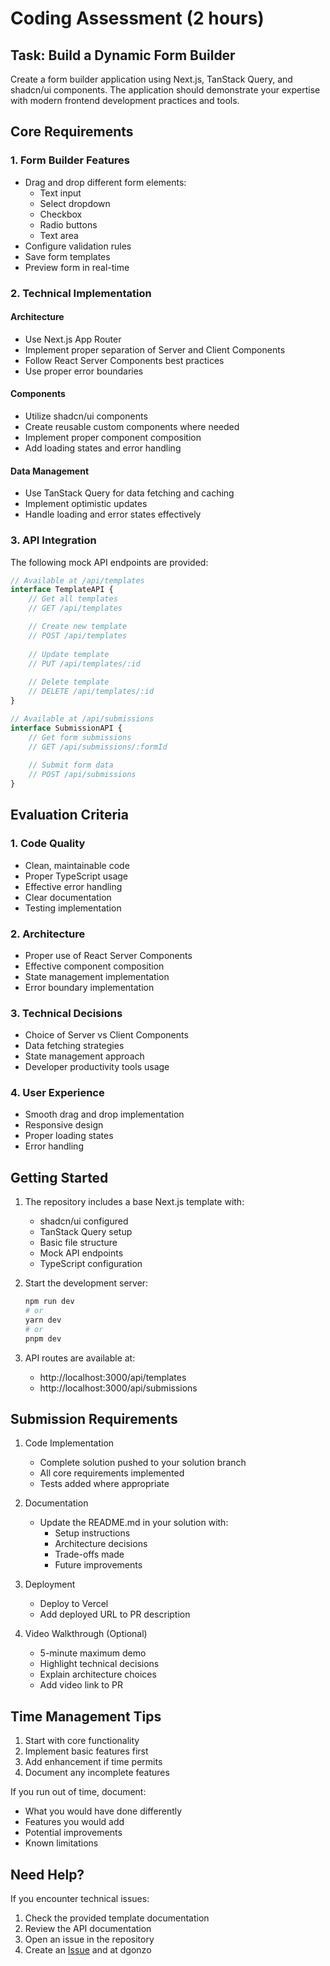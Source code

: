 # Coding Assessment (2 hours)

## Task: Build a Dynamic Form Builder

Create a form builder application using Next.js, TanStack Query, and shadcn/ui components. The application should demonstrate your expertise with modern frontend development practices and tools.

## Core Requirements

### 1. Form Builder Features
- Drag and drop different form elements:
  - Text input
  - Select dropdown
  - Checkbox
  - Radio buttons
  - Text area
- Configure validation rules
- Save form templates
- Preview form in real-time

### 2. Technical Implementation

#### Architecture
- Use Next.js App Router
- Implement proper separation of Server and Client Components
- Follow React Server Components best practices
- Use proper error boundaries

#### Components
- Utilize shadcn/ui components
- Create reusable custom components where needed
- Implement proper component composition
- Add loading states and error handling

#### Data Management
- Use TanStack Query for data fetching and caching
- Implement optimistic updates
- Handle loading and error states effectively

### 3. API Integration
The following mock API endpoints are provided:

```typescript
// Available at /api/templates
interface TemplateAPI {
    // Get all templates
    // GET /api/templates

    // Create new template
    // POST /api/templates
    
    // Update template
    // PUT /api/templates/:id
    
    // Delete template
    // DELETE /api/templates/:id
}

// Available at /api/submissions
interface SubmissionAPI {
    // Get form submissions
    // GET /api/submissions/:formId
    
    // Submit form data
    // POST /api/submissions
}
```

## Evaluation Criteria

### 1. Code Quality
- Clean, maintainable code
- Proper TypeScript usage
- Effective error handling
- Clear documentation
- Testing implementation

### 2. Architecture
- Proper use of React Server Components
- Effective component composition
- State management implementation
- Error boundary implementation

### 3. Technical Decisions
- Choice of Server vs Client Components
- Data fetching strategies
- State management approach
- Developer productivity tools usage

### 4. User Experience
- Smooth drag and drop implementation
- Responsive design
- Proper loading states
- Error handling

## Getting Started

1. The repository includes a base Next.js template with:
   - shadcn/ui configured
   - TanStack Query setup
   - Basic file structure
   - Mock API endpoints
   - TypeScript configuration

2. Start the development server:
   ```bash
   npm run dev
   # or
   yarn dev
   # or
   pnpm dev
   ```

3. API routes are available at:
   - http://localhost:3000/api/templates
   - http://localhost:3000/api/submissions

## Submission Requirements

1. Code Implementation
   - Complete solution pushed to your solution branch
   - All core requirements implemented
   - Tests added where appropriate

2. Documentation
   - Update the README.md in your solution with:
     - Setup instructions
     - Architecture decisions
     - Trade-offs made
     - Future improvements

3. Deployment
   - Deploy to Vercel
   - Add deployed URL to PR description

4. Video Walkthrough (Optional)
   - 5-minute maximum demo
   - Highlight technical decisions
   - Explain architecture choices
   - Add video link to PR

## Time Management Tips

1. Start with core functionality
2. Implement basic features first
3. Add enhancement if time permits
4. Document any incomplete features

If you run out of time, document:
- What you would have done differently
- Features you would add
- Potential improvements
- Known limitations

## Need Help?

If you encounter technical issues:
1. Check the provided template documentation
2. Review the API documentation
3. Open an issue in the repository
4. Create an [Issue](https://github.com/data-kinetic/front-end-dev) and at dgonzo